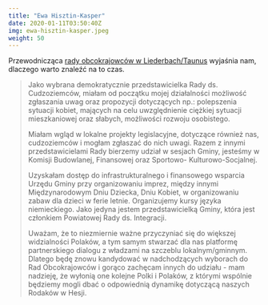 ```yaml
---
title: "Ewa Hisztin-Kasper"
date: 2020-01-11T03:50:40Z
img: ewa-hisztin-kasper.jpeg
weight: 50
---
```


Przewodnicząca [rady obcokrajowców w Liederbach/Taunus](https://www.liederbach.eu/seite/de/gemeinde/1391/-/Der_Auslaenderbeirat.html) wyjaśnia nam,
dlaczego warto znaleźć na to czas. 

<!--more-->
> Jako wybrana demokratycznie przedstawicielka Rady ds. Cudzoziemców,
> miałam od początku mojej działalności możliwość zgłaszania uwag
> oraz propozycji dotyczących np.: polepszenia sytuacji kobiet, mających
> na celu uwzględnienie ciężkiej sytuacji mieszkaniowej oraz słabych,
> możliwości rozwoju osobistego.
> 
> Miałam wgląd w lokalne projekty legislacyjne, dotyczące również nas, cudzoziemców 
> i mogłam zgłaszać do nich uwagi. Razem z innymi przedstawicielami
> Rady bierzemy udział w sesjach Gminy, jesteśmy w Komisji Budowlanej,
> Finansowej oraz Sportowo- Kulturowo-Socjalnej.
> 
> Uzyskałam dostęp do infrastrukturalnego i finansowego wsparcia Urzędu
> Gminy przy organizowaniu imprez, między innymi Międzynarodowym
> Dniu Dziecka, Dniu Kobiet, w organizowaniu zabaw dla dzieci w ferie
> letnie. Organizujemy kursy języka niemieckiego. Jako jedyna jestem
> przedstawicielką Gminy, która jest członkiem Powiatowej Rady
> ds. Integracji.
> 
> Uważam, że to niezmiernie ważne przyczyniać się do większej
> widzialności Polaków, a tym samym stwarzać dla nas platformę
> partnerskiego dialogu z władzami na szczeblu lokalnym/gminnym. Dlatego
> będę znowu kandydować w nadchodzących wyborach do Rad Obcokrajowców
> i gorąco zachęcam innych do udziału - mam nadzieję, że wyłonią
> one kolejne Polki i Polaków, z którymi wspólnie będziemy mogli dbać
> o odpowiednią dynamikę dotyczącą naszych Rodaków w Hesji.
